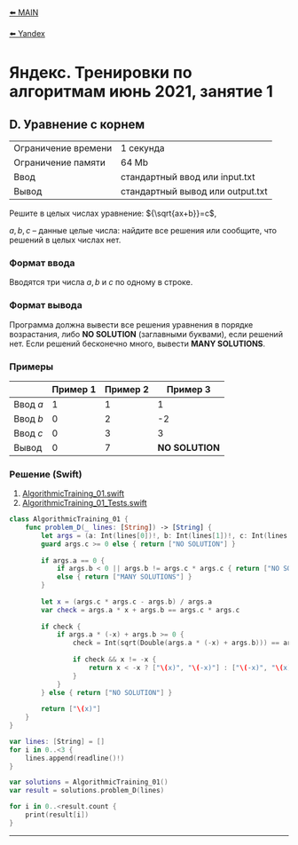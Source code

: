 [⬅️ MAIN][main]

[⬅️ Yandex][Yandex]  

# Яндекс. Тренировки по алгоритмам июнь 2021, занятие 1

## D. Уравнение с корнем

|||
|--------------------|----------------------------------|
|Ограничение времени |1 секунда                         |
|Ограничение памяти  |64 Mb                             |
|Ввод                |стандартный ввод или input.txt    |
|Вывод               |стандартный вывод или output.txt  |


Решите в целых числах уравнение: ${\sqrt{ax+b}}=c$,

${a, b, c}$ – данные целые числа: найдите все решения или сообщите, что решений в целых числах нет.


### Формат ввода
Вводятся три числа ${a, b}$ и ${c}$ по одному в строке.


### Формат вывода
Программа должна вывести все решения уравнения в порядке возрастания, либо **NO SOLUTION** (заглавными буквами), если решений нет. Если решений бесконечно много, вывести **MANY SOLUTIONS**.


### Примеры
|           |Пример 1 |Пример 2 |Пример 3        |
|-----------|---------|---------|----------------|
|Ввод ${a}$ |1        |1        |1               |
|Ввод ${b}$ |0        |2        |-2              |
|Ввод ${c}$ |0        |3        |3               |
|Вывод      |0        |7        |**NO SOLUTION** |


### Решение (Swift)

1. [AlgorithmicTraining_01.swift][AlgorithmicTraining_01]
2. [AlgorithmicTraining_01_Tests.swift][AlgorithmicTraining_01_Tests]

```swift
class AlgorithmicTraining_01 {
    func problem_D(_ lines: [String]) -> [String] {
        let args = (a: Int(lines[0])!, b: Int(lines[1])!, c: Int(lines[2])!)
        guard args.c >= 0 else { return ["NO SOLUTION"] }
        
        if args.a == 0 {
            if args.b < 0 || args.b != args.c * args.c { return ["NO SOLUTION"] }
            else { return ["MANY SOLUTIONS"] }
        }
        
        let x = (args.c * args.c - args.b) / args.a
        var check = args.a * x + args.b == args.c * args.c
        
        if check {
            if args.a * (-x) + args.b >= 0 {
                check = Int(sqrt(Double(args.a * (-x) + args.b))) == args.c
                
                if check && x != -x {
                    return x < -x ? ["\(x)", "\(-x)"] : ["\(-x)", "\(x)"]
                }
            }
        } else { return ["NO SOLUTION"] }
        
        return ["\(x)"]
    }
}

var lines: [String] = []
for i in 0..<3 {
    lines.append(readline()!)
}

var solutions = AlgorithmicTraining_01()
var result = solutions.problem_D(lines)

for i in 0..<result.count {
    print(result[i])
}
```

---
[main]: ./../../../README.md
[Yandex]: ./../../README.md

[AlgorithmicTraining_01]: ./../../YandexTasks.Swift/YandexTasks/Sources/YandexTasks/AlgorithmicTraining_01.swift

[AlgorithmicTraining_01_Tests]: ./../../YandexTasks.Swift/YandexTasks/Tests/YandexTasksTests/AlgorithmicTraining_01_Tests.swift